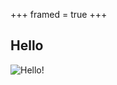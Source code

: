 +++
framed = true
+++

## Hello

![Hello!](https://blog.jetbrains.com/wp-content/uploads/2021/02/Go_8001611039611515.gif)